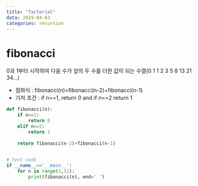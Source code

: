 ```yaml
---
title: "factorial"
data: 2019-04-03
categories: recursion
---
```


# fibonacci
0과 1부터 시작하여 다음 수가 앞의 두 수를 더한 값이 되는 수열(0 1 1 2 3 5 8 13 21 34...)

- 점화식 : fibonacci(n)=fibonacci(n-2)+fibonacci(n-1)
- 기저 조건 : if n==1, return 0 and if n==2 return 1

```python
def fibonacci(n):
    if n==1:
        return 0
    elif n==2:
        return 1
        
    return fibonacci(n-2)+fibonacci(n-1)
    

# test code
if __name__=='__main__':
    for n in range(1,11):
        print(fibonacci(n), end=' ')
```
